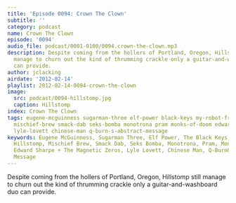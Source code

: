 ```yaml
---
title: 'Episode 0094: Crown The Clown'
subtitle: ''
category: podcast
name: Crown The Clown
episode: '0094'
audio_file: podcast/0001-0100/0094.crown-the-clown.mp3
description: Despite coming from the hollers of Portland, Oregon, Hillstomp still
  manage to churn out the kind of thrumming crackle only a guitar-and-washboard duo
  can provide.
author: jclacking
airdate: '2012-02-14'
playlist: 2012-02-14-0094-crown-the-clown
image:
  src: podcast/0094-hillstomp.jpg
  caption: Hillstomp
index: Crown The Clown
tags: eugene-mcguinness sugarman-three elf-power black-keys my-robot-friend hillstomp
  mischief-brew smack-dab seks-bomba monotrona pram monks-of-doom edward-sharpe-magnetic-zeros
  lyle-lovett chinese-man q-burn-s-abstract-message
keywords: Eugene McGuinness, Sugarman Three, Elf Power, The Black Keys, My Robot Friend,
  Hillstomp, Mischief Brew, Smack Dab, Seks Bomba, Monotrona, Pram, Monks Of Doom,
  Edward Sharpe + The Magnetic Zeros, Lyle Lovett, Chinese Man, Q-Burn&#39;s Abstract
  Message
---
```

Despite coming from the hollers of Portland, Oregon, Hillstomp still manage to churn out the kind of thrumming crackle only a guitar-and-washboard duo can provide.
